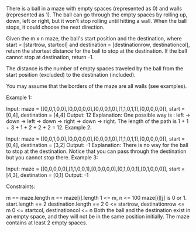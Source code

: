 There is a ball in a maze with empty spaces (represented as 0) and walls (represented as 1). The ball can go through the empty spaces by rolling up, down, left or right, but it won't stop rolling until hitting a wall. When the ball stops, it could choose the next direction.

Given the m x n maze, the ball's start position and the destination, where start = [startrow, startcol] and destination = [destinationrow, destinationcol], return the shortest distance for the ball to stop at the destination. If the ball cannot stop at destination, return -1.

The distance is the number of empty spaces traveled by the ball from the start position (excluded) to the destination (included).

You may assume that the borders of the maze are all walls (see examples).

 

Example 1:


Input: maze = [[0,0,1,0,0],[0,0,0,0,0],[0,0,0,1,0],[1,1,0,1,1],[0,0,0,0,0]], start = [0,4], destination = [4,4]
Output: 12
Explanation: One possible way is : left -> down -> left -> down -> right -> down -> right.
The length of the path is 1 + 1 + 3 + 1 + 2 + 2 + 2 = 12.
Example 2:


Input: maze = [[0,0,1,0,0],[0,0,0,0,0],[0,0,0,1,0],[1,1,0,1,1],[0,0,0,0,0]], start = [0,4], destination = [3,2]
Output: -1
Explanation: There is no way for the ball to stop at the destination. Notice that you can pass through the destination but you cannot stop there.
Example 3:

Input: maze = [[0,0,0,0,0],[1,1,0,0,1],[0,0,0,0,0],[0,1,0,0,1],[0,1,0,0,0]], start = [4,3], destination = [0,1]
Output: -1
 

Constraints:

m == maze.length
n == maze[i].length
1 <= m, n <= 100
maze[i][j] is 0 or 1.
start.length == 2
destination.length == 2
0 <= startrow, destinationrow <= m
0 <= startcol, destinationcol <= n
Both the ball and the destination exist in an empty space, and they will not be in the same position initially.
The maze contains at least 2 empty spaces.
